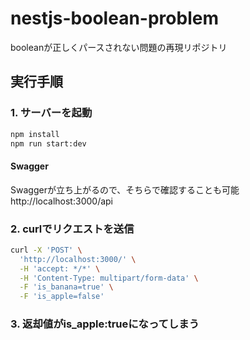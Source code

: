 # nestjs-boolean-problem

booleanが正しくパースされない問題の再現リポジトリ

## 実行手順

### 1. サーバーを起動
```bash
npm install
npm run start:dev
```

#### Swagger
Swaggerが立ち上がるので、そちらで確認することも可能
http://localhost:3000/api

### 2. curlでリクエストを送信 

```bash
curl -X 'POST' \
  'http://localhost:3000/' \
  -H 'accept: */*' \
  -H 'Content-Type: multipart/form-data' \
  -F 'is_banana=true' \
  -F 'is_apple=false'
```

### 3. 返却値がis_apple:trueになってしまう
